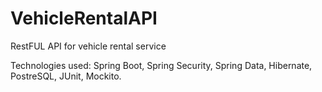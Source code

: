 # VehicleRentalAPI
RestFUL API for vehicle rental service

Technologies used: Spring Boot, Spring Security, Spring Data, Hibernate, PostreSQL, JUnit, Mockito.